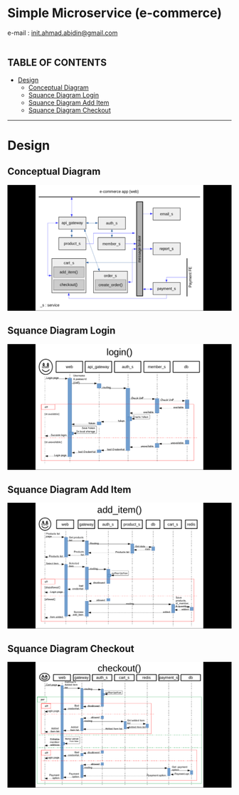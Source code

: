 # Simple Microservice (e-commerce)
e-mail : init.ahmad.abidin@gmail.com<br><br>


**TABLE OF CONTENTS**
---
- [Design](#design) 
    - [Conceptual Diagram](#conceptual-diagram)
    - [Squance Diagram Login](#squance-diagram-login)
    - [Squance Diagram Add Item](#squance-diagram-add-item)
    - [Squance Diagram Checkout](#squance-diagram-checkout)
---
# Design
## Conceptual Diagram
![Conceptual Diagram](./sm-cd.png) 
## Squance Diagram Login
![Squance Diagram of Login](./sm-sqd-login.png) 
## Squance Diagram Add Item
![Squance Diagram of Add Item](./sm-sqd-add_item.png) 
## Squance Diagram Checkout
![Squance Diagram of Checkout](./sm-sqd-checkout.png) 
